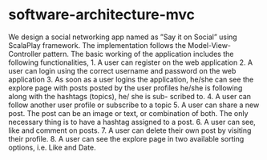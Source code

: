 # software-architecture-mvc
 We design a social networking app named as ”Say it on Social” using ScalaPlay framework. The implementation follows the Model-View-Controller pattern. The basic working of the application includes the following functionalities, 1. A user can register on the web application 2. A user can login using the correct username and password on the web application 3. As soon as a user logins the application, he/she can see the explore page with posts posted by the user profiles he/she is following along with the hashtags (topics), he/ she is sub- scribed to. 4. A user can follow another user profile or subscribe to a topic 5. A user can share a new post. The post can be an image or text, or combination of both. The only necessary thing is to have a hashtag assigned to a post. 6. A user can see, like and comment on posts. 7. A user can delete their own post by visiting their profile. 8. A user can see the explore page in two available sorting options, i.e. Like and Date.
